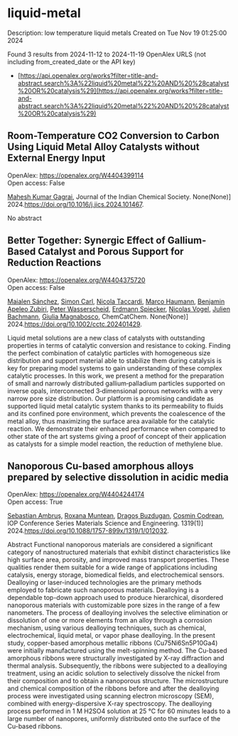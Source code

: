 # liquid-metal
Description: low temperature liquid metals
Created on Tue Nov 19 01:25:00 2024

Found 3 results from 2024-11-12 to 2024-11-19
OpenAlex URLS (not including from_created_date or the API key)
- [https://api.openalex.org/works?filter=title-and-abstract.search%3A%22liquid%20metal%22%20AND%20%28catalyst%20OR%20catalysis%29](https://api.openalex.org/works?filter=title-and-abstract.search%3A%22liquid%20metal%22%20AND%20%28catalyst%20OR%20catalysis%29)

## Room-Temperature CO2 Conversion to Carbon Using Liquid Metal Alloy Catalysts without External Energy Input   

OpenAlex: https://openalex.org/W4404399114    
Open access: False
    
[Mahesh Kumar Gagrai](https://openalex.org/A5047299189), Journal of the Indian Chemical Society. None(None)] 2024.https://doi.org/10.1016/j.jics.2024.101467.
    
No abstract    

    

## Better Together: Synergic Effect of Gallium‐Based Catalyst and Porous Support for Reduction Reactions   

OpenAlex: https://openalex.org/W4404375720    
Open access: False
    
[Maialen Sánchez](https://openalex.org/A5103511840), [Simon Carl](https://openalex.org/A5090479714), [Nicola Taccardi](https://openalex.org/A5001718718), [Marco Haumann](https://openalex.org/A5040845269), [Benjamin Apeleo Zubiri](https://openalex.org/A5046935930), [Peter Wasserscheid](https://openalex.org/A5039726667), [Erdmann Spiecker](https://openalex.org/A5062733366), [Nicolas Vogel](https://openalex.org/A5090374920), [Julien Bachmann](https://openalex.org/A5002887494), [Giulia Magnabosco](https://openalex.org/A5025433382), ChemCatChem. None(None)] 2024.https://doi.org/10.1002/cctc.202401429.
    
Liquid metal solutions are a new class of catalysts with outstanding properties in terms of catalytic conversion and resistance to coking. Finding the perfect combination of catalytic particles with homogeneous size distribution and support material able to stabilize them during catalysis is key for preparing model systems to gain understanding of these complex catalytic processes. In this work, we present a method for the preparation of small and narrowly distributed gallium‐palladium particles supported on inverse opals, interconnected 3‐dimensional porous networks with a very narrow pore size distribution. Our platform is a promising candidate as supported liquid metal catalytic system thanks to its permeability to fluids and its confined pore environment, which prevents the coalescence of the metal alloy, thus maximizing the surface area available for the catalytic reaction. We demonstrate their enhanced performance when compared to other state of the art systems giving a proof of concept of their application as catalysts for a simple model reaction, the reduction of methylene blue.    

    

## Nanoporous Cu-based amorphous alloys prepared by selective dissolution in acidic media   

OpenAlex: https://openalex.org/W4404244174    
Open access: True
    
[Sebastian Ambruş](https://openalex.org/A5005293169), [Roxana Muntean](https://openalex.org/A5004837368), [Dragoş Buzdugan](https://openalex.org/A5089831717), [Cosmin Codrean](https://openalex.org/A5011823190), IOP Conference Series Materials Science and Engineering. 1319(1)] 2024.https://doi.org/10.1088/1757-899x/1319/1/012032.
    
Abstract Functional nanoporous materials are considered a significant category of nanostructured materials that exhibit distinct characteristics like high surface area, porosity, and improved mass transport properties. These qualities render them suitable for a wide range of applications including catalysis, energy storage, biomedical fields, and electrochemical sensors. Dealloying or laser-induced technologies are the primary methods employed to fabricate such nanoporous materials. Dealloying is a dependable top-down approach used to produce hierarchical, disordered nanoporous materials with customizable pore sizes in the range of a few nanometers. The process of dealloying involves the selective elimination or dissolution of one or more elements from an alloy through a corrosion mechanism, using various dealloying techniques, such as chemical, electrochemical, liquid metal, or vapor phase dealloying. In the present study, copper-based amorphous metallic ribbons (Cu75Ni6Sn5P10Ga4) were initially manufactured using the melt-spinning method. The Cu-based amorphous ribbons were structurally investigated by X-ray diffraction and thermal analysis. Subsequently, the ribbons were subjected to a dealloying treatment, using an acidic solution to selectively dissolve the nickel from their composition and to obtain a nanoporous structure. The microstructure and chemical composition of the ribbons before and after the dealloying process were investigated using scanning electron microscopy (SEM), combined with energy-dispersive X-ray spectroscopy. The dealloying process performed in 1 M H2SO4 solution at 25 °C for 60 minutes leads to a large number of nanopores, uniformly distributed onto the surface of the Cu-based ribbons.    

    
